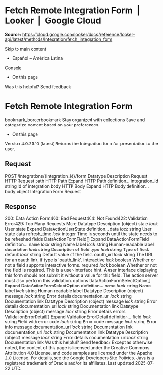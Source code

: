 # Fetch Remote Integration Form  |  Looker  |  Google Cloud

**Source:** https://cloud.google.com/looker/docs/reference/looker-api/latest/methods/Integration/fetch_integration_form

Skip to main content 


  * Español – América Latina

Console 
  * On this page




Was this helpful?
Send feedback 
#  Fetch Remote Integration Form
bookmark_borderbookmark Stay organized with collections  Save and categorize content based on your preferences.
  * On this page


Version 4.0.25.10 (latest) 
Returns the Integration form for presentation to the user.
## Request
POST /integrations/{integration_id}/form 
Datatype
Description
Request
HTTP Request 
path
HTTP Path 
Expand HTTP Path definition... 
integration_id
string 
Id of integration
body
HTTP Body 
Expand HTTP Body definition... 
body
object 
Integration Form Request
## Response
200: Data Action Form400: Bad Request404: Not Found422: Validation Error429: Too Many Requests More
Datatype
Description
(object)
state
_lock_
User state
Expand DataActionUserState definition... 
data
_lock_
string 
User state data
refresh_time
_lock_
integer 
Time in seconds until the state needs to be refreshed
fields
DataActionFormField[] 
Expand DataActionFormField definition... 
name
_lock_
string 
Name
label
_lock_
string 
Human-readable label
description
_lock_
string 
Description of field
type
_lock_
string 
Type of field.
default
_lock_
string 
Default value of the field.
oauth_url
_lock_
string 
The URL for an oauth link, if type is 'oauth_link'.
interactive
_lock_
boolean 
Whether or not a field supports interactive forms.
required
_lock_
boolean 
Whether or not the field is required. This is a user-interface hint. A user interface displaying this form should not submit it without a value for this field. The action server must also perform this validation.
options
DataActionFormSelectOption[] 
Expand DataActionFormSelectOption definition... 
name
_lock_
string 
Name
label
_lock_
string 
Human-readable label
Datatype
Description
(object)
message
_lock_
string 
Error details
documentation_url
_lock_
string 
Documentation link
Datatype
Description
(object)
message
_lock_
string 
Error details
documentation_url
_lock_
string 
Documentation link
Datatype
Description
(object)
message
_lock_
string 
Error details
errors
ValidationErrorDetail[] 
Expand ValidationErrorDetail definition... 
field
_lock_
string 
Field with error
code
_lock_
string 
Error code
message
_lock_
string 
Error info message
documentation_url
_lock_
string 
Documentation link
documentation_url
_lock_
string 
Documentation link
Datatype
Description
(object)
message
_lock_
string 
Error details
documentation_url
_lock_
string 
Documentation link
Was this helpful?
Send feedback 
Except as otherwise noted, the content of this page is licensed under the Creative Commons Attribution 4.0 License, and code samples are licensed under the Apache 2.0 License. For details, see the Google Developers Site Policies. Java is a registered trademark of Oracle and/or its affiliates.
Last updated 2025-07-22 UTC.


